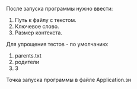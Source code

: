 После запуска программы нужно ввести:
1. Путь к файлу с текстом.
2. Ключевое слово.
3. Размер контекста. 

Для упрощения тестов - по умолчанию:
1. parents.txt
2. родители
3. 3

Точка запуска программы в файле Application.зн